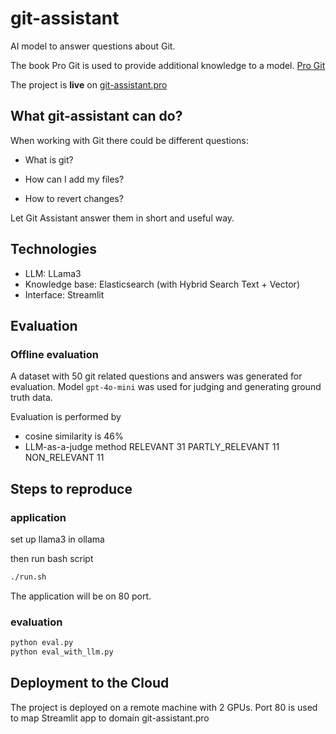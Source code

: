 # git-assistant

AI model to answer questions about Git.

The book Pro Git is used to provide additional knowledge to a model. [Pro Git](https://git-scm.com/book/en/v2)

The project is **live** on [git-assistant.pro](http://git-assistant.pro/)

## What git-assistant can do?

When working with Git there could be different questions:

- What is git?

- How can I add my files?

- How to revert changes?


Let Git Assistant answer them in short and useful way. 


## Technologies

* LLM: LLama3
* Knowledge base: Elasticsearch (with Hybrid Search Text + Vector)
* Interface: Streamlit

## Evaluation

### Offline evaluation
A dataset with 50 git related questions and answers was generated for evaluation.
Model `gpt-4o-mini` was used for judging and generating ground truth data.

Evaluation is performed by
* cosine similarity is 46%
* LLM-as-a-judge method
RELEVANT           31
PARTLY_RELEVANT    11
NON_RELEVANT       11

## Steps to reproduce

### application

set up llama3 in ollama

then run bash script
``` bash
./run.sh
```
The application will be on 80 port.

### evaluation

``` bash
python eval.py
python eval_with_llm.py
```

## Deployment to the Cloud

The project is deployed on a remote machine with 2 GPUs.
Port 80 is used to map Streamlit app to domain git-assistant.pro
